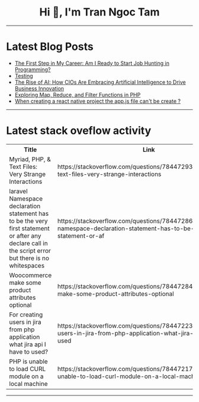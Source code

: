 <h1 align="center">Hi 👋, I'm Tran Ngoc Tam</h1>

---

# Latest Blog Posts 
<!-- BLOG-POST-LIST:START -->
- [The First Step in My Career: Am I Ready to Start Job Hunting in Programming?](https://dev.to/nataliahavashi/the-first-step-in-my-career-am-i-ready-to-start-job-hunting-in-programming-5agj)
- [Testing](https://dev.to/mathi27/testing-1imm)
- [The Rise of AI: How CIOs Are Embracing Artificial Intelligence to Drive Business Innovation](https://dev.to/ajaytie/the-rise-of-ai-how-cios-are-embracing-artificial-intelligence-to-drive-business-innovation-51b6)
- [Exploring Map, Reduce, and Filter Functions in PHP](https://dev.to/jobayer/exploring-map-reduce-and-filter-functions-in-php-19m9)
- [When creating a react native project the app.js file can&#39;t be create ?](https://dev.to/dongtrien/when-creating-a-react-native-project-the-appjs-file-cant-be-create--4ehb)
<!-- BLOG-POST-LIST:END -->

---

# Latest stack oveflow activity
<table>
  <tr><th>Title</th><th>Link</th></tr>
  <!-- STACKOVERFLOW:START --><tr><td>Myriad, PHP, &amp; Text Files: Very Strange Interactions</td><td>https://stackoverflow.com/questions/78447293/myriad-php-text-files-very-strange-interactions</td></tr><tr><td>laravel Namespace declaration statement has to be the very first statement or after any declare call in the script error but there is no whitespaces</td><td>https://stackoverflow.com/questions/78447286/laravel-namespace-declaration-statement-has-to-be-the-very-first-statement-or-af</td></tr><tr><td>Woocommerce make some product attributes optional</td><td>https://stackoverflow.com/questions/78447284/woocommerce-make-some-product-attributes-optional</td></tr><tr><td>For creating users in jira from php application what jira api I have to used?</td><td>https://stackoverflow.com/questions/78447223/for-creating-users-in-jira-from-php-application-what-jira-api-i-have-to-used</td></tr><tr><td>PHP is unable to load CURL module on a local machine</td><td>https://stackoverflow.com/questions/78447217/php-is-unable-to-load-curl-module-on-a-local-machine</td></tr><!-- STACKOVERFLOW:END -->
</table>

---


